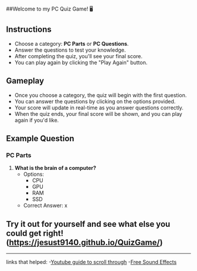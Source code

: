 ##Welcome to my PC Quiz Game! 🖥️ 

## Instructions
- Choose a category: **PC Parts** or **PC Questions**.
- Answer the questions to test your knowledge.
- After completing the quiz, you'll see your final score.
- You can play again by clicking the "Play Again" button.

## Gameplay
- Once you choose a category, the quiz will begin with the first question.
- You can answer the questions by clicking on the options provided.
- Your score will update in real-time as you answer questions correctly.
- When the quiz ends, your final score will be shown, and you can play again if you'd like.

## Example Question
### PC Parts
1. **What is the brain of a computer?**
   - Options: 
     - CPU
     - GPU
     - RAM
     - SSD
   - Correct Answer: x

## Try it out for yourself and see what else you could get right!(https://jesust9140.github.io/QuizGame/)

---

links that helped: 
-[Youtube guide to scroll through](https://www.youtube.com/watch?v=SXb5LN_opbA&list=PLgBH1CvjOA62PBFIDq55-S6Beivje30A2)
-[Free Sound Effects](https://freesound.org/people/GabrielAraujo/sounds/242503/)
